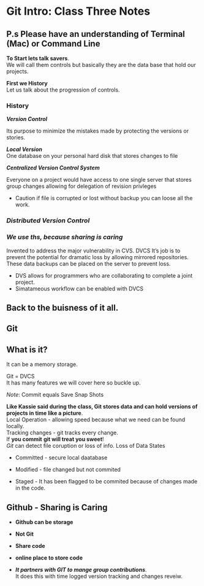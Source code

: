 # Git Intro: Class Three Notes 

## P.s Please have an understanding of Terminal (Mac) or Command Line 

**To Start lets talk savers**.  
We will call them controls but basically they are the data base that hold our projects.

**First we History**  
Let us talk about the progression of controls. 

### History

***Version Control***

Its purpose to minimize the mistakes made by protecting the versions or stories. 

***Local Version***  
One database on your personal hard disk that stores changes to file

***Centralized Version Control System***

Everyone on a project would have access to one single server that stores group changes allowing for delegation of revision privleges

- Caution if file is corrupted or lost without backup you can loose all the work.

### ***Distributed Version Control*** 

### ***We use ths, because sharing is caring***

Invented to address the major vulnerability in CVS.
DVCS It’s job is to prevent the potential for dramatic loss by allowing mirrored repositories. 
These data backups can be placed on the server to prevent loss. 

- DVS allows for programmers who are  collaborating to complete a joint project.
- Simatameous workflow can be enabled with DVCS

## Back to the buisness of it all.

## Git
## What is it?

It can be a memory storage.

Git = DVCS  
It has many features we will cover here so buckle up.

*Note*: Commit equals Save 
Snap Shots

  **Like Kassie said during the class, Git stores data and can hold versions of projects in time like a picture**.  
Local Operation  - allowing speed because what we need can be found locally.  
Tracking changes - git tracks every change.  
 If  **you commit**
 **git will treat you sweet**!  
*Git* can detect file coruption or loss of info. 
Loss of Data
States

- Committed - secure local daatabase 

- Modified - file changed but not commited 

- Staged  - It has been flagged to be commited because of changes made in the code.

## Github -  Sharing is Caring 

- **Github can be storage**  
- **Not Git**

- **Share code**
- **online place to store code**
- ***It partners with **GIT** to mange group contributions***.  
It does this with time logged version tracking and changes reveiw.